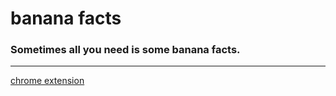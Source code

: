 # banana facts
### Sometimes all you need is some banana facts.
---

[chrome extension](https://chrome.google.com/webstore/detail/banana-facts/hjncmkifldhcffmlicejlemjlmbflblk?hl)
